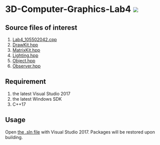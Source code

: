 # 3D-Computer-Graphics-Lab4 ![](https://img.shields.io/badge/language-C++17-blue.svg) 
## Source files of interest
1. [Lab4_105502042.cpp](2019CG_Lab4_105502042/2019CG_Lab4_105502042/Lab4_105502042.cpp)  
1. [DrawKit.hpp](2019CG_Lab4_105502042/2019CG_Lab4_105502042/DrawKit.hpp)  
1. [MatrixKit.hpp](2019CG_Lab4_105502042/2019CG_Lab4_105502042/MatrixKit.hpp)  
1. [Lighting.hpp](2019CG_Lab4_105502042/2019CG_Lab4_105502042/Lighting.hpp)  
1. [Object.hpp](2019CG_Lab4_105502042/2019CG_Lab4_105502042/Object.hpp)  
1. [Observer.hpp](2019CG_Lab4_105502042/2019CG_Lab4_105502042/Observer.hpp)  
## Requirement
1. the latest Visual Studio 2017
1. the latest Windows SDK
1. C++17
## Usage
Open [the .sln file](2019CG_Lab4_105502042/2019CG_Lab4_105502042.sln) with Visual Studio 2017. Packages will be restored upon building.
